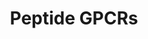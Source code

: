 ---
annotations:
- type: Pathway Ontology
  value: G protein mediated signaling pathway
authors:
- MaintBot
- Egonw
- Fehrhart
description: ''
last-edited: 2016-08-01
organisms:
- Gallus gallus
redirect_from:
- /index.php/Pathway:WP771
- /instance/WP771
schema-jsonld:
- '@context': https://schema.org/
  '@id': https://wikipathways.github.io/pathways/WP771.html
  '@type': Dataset
  creator:
    '@type': Organization
    name: WikiPathways
  description: ''
  keywords:
  - FSHR
  - FY
  - CXCR6
  - CCR7
  - TACR1
  - IL8RA
  - CCR2
  - GRPR
  - OPRD1
  - FPR1
  - CXCR4
  - AVPR1A
  - TSHR
  - BRS3
  - CCR4
  - CXCR3
  - CCR1
  - BDKRB1
  - GALR3
  - AVPR2
  - GHSR
  - CCR-9
  - CCR8
  - IL8RB
  - MC3R
  - OPRK1
  - OXTR
  - Oxytocin
  - CCKAR
  - EDNRB
  - NPY6R
  - CCKBR
  - SSTR4
  - PPYR1
  - GALR1
  - SSTR5
  - MC1R
  - MC2R
  - NPY2R
  - MC5R
  - AGTR2
  - CCR5
  - FPRL1
  - ATP8A1
  - C5AR1
  - OPRL1
  - AGTR1
  - FPRL2
  - AVPR1B
  - EDNRA
  - SSTR1
  - CCR10
  - CCR6
  - LHCGR
  - SSTR2
  - C3AR1
  - NTSR1
  - MC4R
  - GALR2
  - TRHR
  - NMBR
  - TACR3
  - TAC4
  - SSTR3
  - CCR3
  - OPRM1
  - CX3CR1
  - BDKRB2
  - TACR2
  - GNRHR
  - NPY5R
  - CXCR5
  - NPY1R
  - NTSR2
  license: CC0
  name: Peptide GPCRs
seo: CreativeWork
title: Peptide GPCRs
wpid: WP771
---